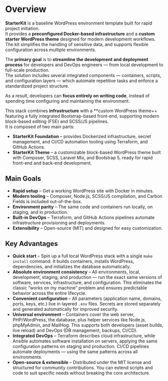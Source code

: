 # Overview

**StarterKit** is a baseline WordPress environment template built for rapid project initiation.  
It provides a **preconfigured Docker-based infrastructure** and a **custom starter WordPress theme** designed for modern development workflows. The kit simplifies the handling of sensitive data, and supports flexible configuration across multiple environments.

The **primary goal** is to **streamline the development and deployment process** for developers and DevOps engineers — from local development to full-scale production.  
The solution includes several integrated components — containers, scripts, and configuration layers — which automate repetitive tasks and enforce a standardized project structure.

As a result, developers can **focus entirely on writing code**, instead of spending time configuring and maintaining the environment.

This stack combines **infrastructure** with a **custom WordPress theme++ featuring a fully integrated Bootstrap-based front-end, supporting modern block-based editing (FSE) and SCSS/JS pipelines.  
It is composed of two main parts:

- **StarterKit Foundation** – provides Dockerized infrastructure, secret management, and CI/CD automation tooling using Terraform, and GitHub Actions.
- **StarterKit Theme** – a customizable block-based WordPress theme built with Composer, SCSS, Laravel Mix, and Bootstrap 5, ready for rapid front-end and back-end development.

## Main Goals

- **Rapid setup** – Get a working WordPress site with Docker in minutes.
- **Modern tooling** – Composer, Node.js, SCSS/JS compilation, and Carbon Fields is included out-of-the-box.
- **Environment parity** – The same code and containers run locally, on staging, and in production.
- **Built-in DevOps** – Terraform, and GitHub Actions pipelines automate infrastructure provisioning and deployments.
- **Extensibility** – Open-source (MIT) and designed for easy customization.

## Key Advantages

- **Quick start** – Spin up a full local WordPress stack with a single `make install` command. It builds containers, installs WordPress, dependencies, and initializes the database automatically.
- **Absolute environment consistency** – All environments, local, development, staging, and production — run the exact same versions of software, services, infrastructure, and configuration. This eliminates the classic “works on my machine” problem and ensures predictable behavior across the entire lifecycle.
- **Convenient configuration** – All parameters (application name, domains, ports, keys, etc.) live in layered `.env` files. Secrets are stored separately and generated automatically for improved security.
- **Universal environment** – Containers cover the web server, PHP/WordPress, the database, plus helper services like Node.js, phpMyAdmin, and MailHog. This supports both developers (asset builds, live reload) and DevOps (DB management, backups, CI/CD).
- **Integrated DevOps** – Terraform describes cloud infrastructure, while Ansible automates software installation on servers, applying the same configuration patterns on staging and production. CI/CD pipelines automate deployments — using the same patterns across all environments.
- **Open-source & extensible** – Distributed under the MIT license and structured for community contributions. You can extend scripts and code to suit specific needs without breaking the core architecture.
